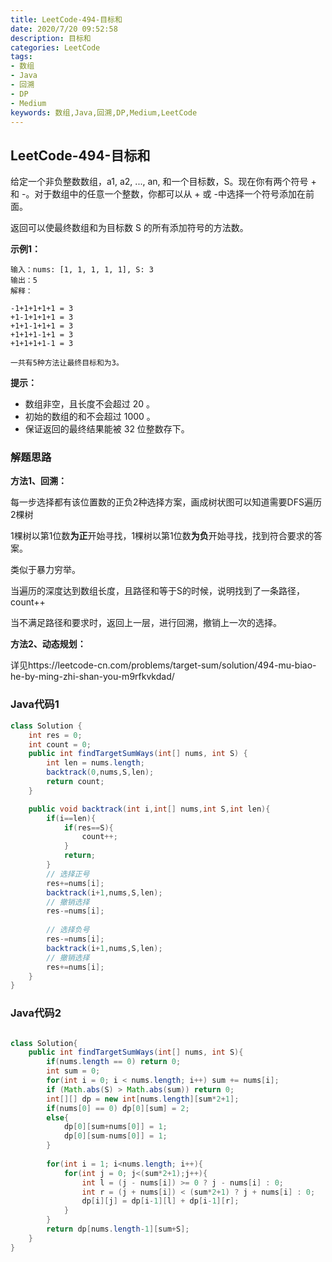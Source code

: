```yaml
---
title: LeetCode-494-目标和
date: 2020/7/20 09:52:58
description: 目标和
categories: LeetCode
tags: 
- 数组
- Java
- 回溯
- DP
- Medium
keywords: 数组,Java,回溯,DP,Medium,LeetCode
---
```


## LeetCode-494-目标和

给定一个非负整数数组，a1, a2, ..., an, 和一个目标数，S。现在你有两个符号 + 和 -。对于数组中的任意一个整数，你都可以从 + 或 -中选择一个符号添加在前面。

返回可以使最终数组和为目标数 S 的所有添加符号的方法数。

<!--more-->

**示例1：**

```
输入：nums: [1, 1, 1, 1, 1], S: 3
输出：5
解释：

-1+1+1+1+1 = 3
+1-1+1+1+1 = 3
+1+1-1+1+1 = 3
+1+1+1-1+1 = 3
+1+1+1+1-1 = 3

一共有5种方法让最终目标和为3。
```

**提示：**

- 数组非空，且长度不会超过 20 。
- 初始的数组的和不会超过 1000 。
- 保证返回的最终结果能被 32 位整数存下。

### 解题思路

**方法1、回溯：**

每一步选择都有该位置数的正负2种选择方案，画成树状图可以知道需要DFS遍历2棵树

1棵树以第1位数**为正**开始寻找，1棵树以第1位数**为负**开始寻找，找到符合要求的答案。

类似于暴力穷举。

当遍历的深度达到数组长度，且路径和等于S的时候，说明找到了一条路径，count++

当不满足路径和要求时，返回上一层，进行回溯，撤销上一次的选择。

**方法2、动态规划：**

详见https://leetcode-cn.com/problems/target-sum/solution/494-mu-biao-he-by-ming-zhi-shan-you-m9rfkvkdad/

### Java代码1

```java
class Solution {
    int res = 0;
    int count = 0;
    public int findTargetSumWays(int[] nums, int S) {
        int len = nums.length;
        backtrack(0,nums,S,len);
        return count;
    }

    public void backtrack(int i,int[] nums,int S,int len){
        if(i==len){
            if(res==S){
                count++;
            }
            return;
        }
        // 选择正号
        res+=nums[i];
        backtrack(i+1,nums,S,len);
        // 撤销选择
        res-=nums[i];
        
        // 选择负号
        res-=nums[i];
        backtrack(i+1,nums,S,len);
        // 撤销选择
        res+=nums[i];
    }
}
```

### Java代码2

```java

class Solution{
    public int findTargetSumWays(int[] nums, int S){
        if(nums.length == 0) return 0;
        int sum = 0;
        for(int i = 0; i < nums.length; i++) sum += nums[i];
        if (Math.abs(S) > Math.abs(sum)) return 0;
        int[][] dp = new int[nums.length][sum*2+1];
        if(nums[0] == 0) dp[0][sum] = 2;
        else{
            dp[0][sum+nums[0]] = 1;
            dp[0][sum-nums[0]] = 1;
        }
        
        for(int i = 1; i<nums.length; i++){
            for(int j = 0; j<(sum*2+1);j++){
                int l = (j - nums[i]) >= 0 ? j - nums[i] : 0;
                int r = (j + nums[i]) < (sum*2+1) ? j + nums[i] : 0;
                dp[i][j] = dp[i-1][l] + dp[i-1][r];
            }
        }
        return dp[nums.length-1][sum+S];
    }
}
```

